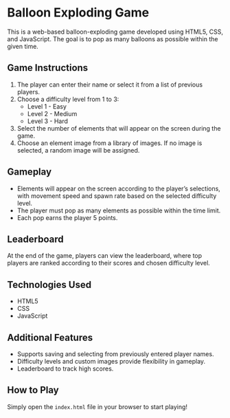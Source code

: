# Balloon Exploding Game

This is a web-based balloon-exploding game developed using HTML5, CSS, and JavaScript. The goal is to pop as many balloons as possible within the given time.

## Game Instructions
1. The player can enter their name or select it from a list of previous players.
2. Choose a difficulty level from 1 to 3:
   - Level 1 - Easy
   - Level 2 - Medium
   - Level 3 - Hard
3. Select the number of elements that will appear on the screen during the game.
4. Choose an element image from a library of images. If no image is selected, a random image will be assigned.

## Gameplay
- Elements will appear on the screen according to the player’s selections, with movement speed and spawn rate based on the selected difficulty level.
- The player must pop as many elements as possible within the time limit.
- Each pop earns the player 5 points.

## Leaderboard
At the end of the game, players can view the leaderboard, where top players are ranked according to their scores and chosen difficulty level.

## Technologies Used
- HTML5
- CSS
- JavaScript

## Additional Features
- Supports saving and selecting from previously entered player names.
- Difficulty levels and custom images provide flexibility in gameplay.
- Leaderboard to track high scores.

## How to Play
Simply open the `index.html` file in your browser to start playing!

